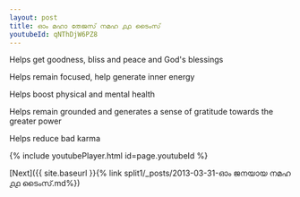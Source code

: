 ```yaml
---
layout: post
title: ഓം മഹാ തേജസ് നമഹ ൧൧ ടൈംസ്
youtubeId: qNThDjW6PZ8
---
```

 
 
Helps get goodness, bliss and peace and God's blessings
 
Helps remain focused, help generate inner energy 
 
Helps boost physical and mental health 
 
Helps remain grounded and generates a sense of gratitude towards the greater power 
 
Helps reduce bad karma
 
 
 
 


{% include youtubePlayer.html id=page.youtubeId %}
 
[Next]({{ site.baseurl }}{% link  split1/_posts/2013-03-31-ഓം ജനയായ നമഹ ൧൧ ടൈംസ്.md%})
 
